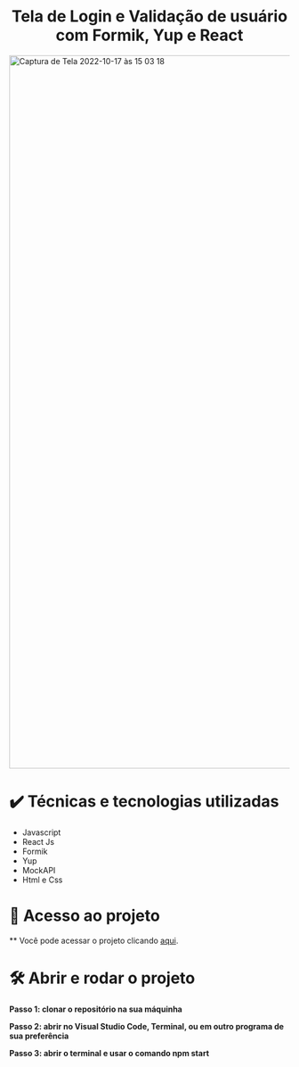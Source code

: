 <h1 align="center"> Tela de Login e Validação de usuário com Formik, Yup e React </h1>


<img width="1279" alt="Captura de Tela 2022-10-17 às 15 03 18" src="https://user-images.githubusercontent.com/101599209/196249974-f59e745c-e4f8-4e7a-9f53-40d0ac7ae129.png">


# ✔️ Técnicas e tecnologias utilizadas
- Javascript
- React Js
- Formik
- Yup
- MockAPI
- Html e Css


# 📁 Acesso ao projeto
** Você pode acessar o projeto clicando [aqui](https://login-vittude-teste.onrender.com/).



# 🛠️ Abrir e rodar o projeto

**Passo 1: clonar o repositório na sua máquinha**

**Passo 2: abrir no Visual Studio Code, Terminal, ou em outro programa de sua preferência**

**Passo 3: abrir o terminal e usar o comando npm start**
  
